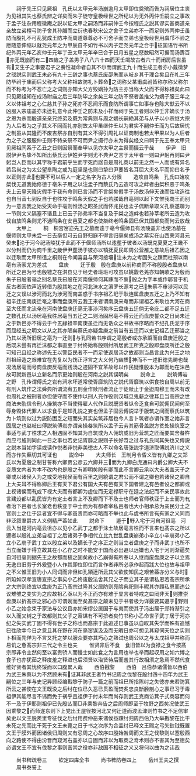 <!-- { "loadSidebar": true } -->
　　祠于先王只见厥祖　孔氏以太甲元年汤崩逾月太甲即位奠殡而告为祠居位主丧为见祖其失也蔡氏辨之详矣而朱子徒守皇极经世之所纪以为无外丙仲壬嗣立之事故于孟子注杂用程徽庵之説以证太甲之嗣汤而非嗣仲壬今按程氏之説其谬实甚商道亲亲故立弟檀弓防子舍其孙腯而立衍也春秋宋公之舍子立弟亦不一而足则外丙仲壬虽防而殷礼不可乱犹成王防冲而周道尊尊必不可舍子而立弟也皇极经世用虞邝不验之厯随意伸缩以就尧元年之为甲辰自不如竹书以丙子定尧元年之合于征国语竹书所纪外丙元年乙亥仲壬元年丁丑太甲元年辛巳合于日月五星之厯数昭然可据而汤夀百亦无既崩而有二四嵗之子盖男子八八六十四而天壬竭故古者六十而闭房后世虽有艾生子之事要君子之飬性凝命者自其不尔而谓武王九十而生成王者亦小戴徴梦之驳説实则武王未必有九十三龄之事也蔡氏废邵朱而从岐乡其于理合矣且在礼三年防毕祔于庙而后父称考大父称祖故防礼卜葬命之词称父某甫虞祔皆称尔称父称尔而不称考为不忍亡之之词则亦知大父方殁嫡孙为防主亦当称大父而不得称祖矣此曰只见厥祖知在成汤祔庙之后三年防毕之余矣三年之防不祭者盖推父为嫡子服三年之义以体祖考之心仁慈其子孙之死亦不忍闻乐而食防所谓事亡如事存也陈大猷云不以凶服入宗庙盖亦未逹礼意今此仲壬之防未及小祥而祠于先王者则以仲壬非嫡长于汤之恩为杀而殷道亲亲兄终弟及既为常典则与周之嫡长嗣絶其弟与从子以小宗继大宗为人后者为之子其义不同而礼亦别故太甲虽继仲壬以为君实不嗣仲壬而为后故居忧之制虽从其隆而不废吉祭亦自别有其义不得引周礼以证商制也若太甲果以为人后者为之子之服服仲壬则不特亲祭不可而尹之摄行亦未为得矣经文曰祠于先王奉太甲只见厥祖同系于乙丑之日则因祭而奉甲以见亦太甲之主祭而摄云乎哉
　　伊尹　旧説伊尹名挚不知所出蔡氏云伊姓尹字则尤不典尹之言于太甲者一则曰尹躬再则曰尹躬岂人臣而以其字称于君前乎生而字死而諡自是周礼商以前无之然一人而或有异名若吕尚之为太公望臯陶之或为庭坚是也则曰挚曰尹要皆名耳屈大夫名平而抑曰名予以正则亦此也要不可以后人一定之名字为古人分限
　　造攻自鸣条　孔氏曰始攻桀伐无道我始修徳于亳朱子用之以注孟子而蔡氏乃云造可攻之衅者由桀积恶于鸣条夫上云皇天降灾假手于我有命则已言汤而不言桀矣假手于汤故汤伸天诛而徃攻造徃也自当音七到反自于也徃攻于鸣条天假之手也若朕哉自亳则以起下文惟我商王而别为一意言我之始受天命于亳则惟汤之昭圣武而怀兆民也孟子偶断章取义孔蔡遂聨为一节则文义隔塞不谐且上已云子孙弗率不当复及于桀之造衅也若孙莘老所云造为攻伐自放鸣条则尤不通鸣条在安邑夏之都也使桀终老鸣条固巳保其国都矣而何云放哉
　　太甲上
　　桐　桐宫宻迩先王之墓而逺于亳今偃师县有汤陵盖非也使汤墓在偃师则太甲未尝一日去亳但可云自野归庭不得言归亳矣成汤之墓实在山西荣河县元癸未沦于河今祀汤陵犹于此而不于偃师汤所以逺塟于彼者以汤既克夏夏之王畿不以分封而仍为商千里之畿伊尹塟汤于彼亦以镇抚夏民即周公营雒之意故后祖乙因之以迁耿而太甲所徂之桐则在今闻喜县与荣河接壤注未为之考固失之踈而杜预以南亳有汤冡尤为差忒
　　盘庚
　　迁于殷　殷在盘庚以前称商而不称殷殷者盘庚以所迁之邑为号也殷墟之在淇县见于经史者班班可攻虽以姚馥老羌亦知朝歌之为殷而朱子曰殷者亳之别名蔡氏曰殷在河南偃师何其踈而不察殷之为字本或作郼音于机反古者因依声近转借为殷其地之在河北沬水之濵罗长源考之已朱蔡不审涉河以民迁之文误以涉河而北为涉河而南盖惑于书序祖乙圯于耿连属盘庚五迁之上乃不知有祖辛迁庇南庚迁奄之事而盘庚所云我王来者谓南庚来奄而非谓祖乙来耿也大河在商至大伾而北流奄在河南使盘庚迁亳无事渉河矣序云盘庚五迁倘无奄庇二都不足五迁之数孔氏以汤居亳我徃居亳当五迁之二则汤固居亳不得云迁而盘庚誓众之日尚未迁之于新邑亦不得云于今五縁祖辛南庚虽迁而无诰众之书故书序略而不纪孔氏泥于序而屈经五之明文以从之其亦陋矣蔡氏亦疑盘庚之前当有五迁而以史记祖乙迁邢当之乃其以汤所旧居之亳为一迁则与孔同若书序谓之亳殷者或亦承譌而自盘庚迁殷之后既未尝有再迁沬都之事直至于纣终始称殷则纣所居武王所克之殷即盘庚所迁之殷可知己且经之称述先王以警臣民者不一而足使返居汤之故都则当昌言此为兴王之地烈祖缔造之艰难宜在先复以为饬正浮言之大义何乃幽质神而不一述旧徳先畴也哉况汤居亳而号商盘庚反亳而践汤之迹固不宜革故号以作民疑惟殷本为郼而地在沬邑故可就新邑以立新名而示更始则殷在河南之説其误明矣
　　説命上
　　説筑傅岩之野　孔传谓傅氏之岩有涧水坏道常使胥靡筑防之説代胥靡筑以供食按自周以前无有刑人筑作之法舜典所谓流宥五刑金作赎刑者流止于徒赎止于金迨周穆王而未有改也周礼之被刑者亦但使守而不使作以刑人充作役则汉城旦鬼薪之律耳且当高宗之世商法未骩信令刑人操筑亦不当使得雇人代作且説既贤者纵令乏食自可就佣民间何至辱身毁体代罪人以求食乎是知孔説之妄也但孟子固云傅説举于版筑之间而蔡氏以筑为卜筑则似过为説防困乏之短而失其实矣筑非居也今人言卜筑者亦谓作室之始非言固居之也赵岐曰傅説筑傅岩亦谓亲操畚筑所以孟子云劳其筋骨盖説方贫处操筑室之事适与武丁徃求之人相遇固不知其为自筑或为人佣筑或旧为营筑之匠而要其舍畚杵而应弓旌则同此一日之事也若史记胥靡之説则子长好竒之过与孔氏同其失也又傅説之説本当如字读或读作悦者非悦非美徳古人不以命名唐张説字道济取傅説济川之义而亦作失爇切其可证也
　　説命中
　　大夫师长　王制月令昏义皆有九卿之文郑氏以为夏殷之制甘誓称六卿贾公彦云六卿并三而为九卿白虎通曰内爵公卿大夫不变质文内者为本不改内也是殷之有卿明矣殷有卿而此不言卿云承以大夫者盖天子之卿或以诸侯入为之或受地视侯而有百里之则綂谓之君公而不谓之卿也若诸侯之卿自上大夫耳不得称卿后王有天下君公有国大夫有邑有天下国者建之有邑者设之都卿或上视诸侯而有或下视大夫而有都卿为虚位而无定禄职守在廷之法纪而不亲民事故此言建设都以乱民皆为有定土者言上不及卿而下不及士也师者官师秩亚于上士而为有者治下邑者也长室老也秩亚于中士而为有都者宰私邑者也大小相承总为亲民分土之官则士之仕于廷者宜不得与卿虽贵而亦可略而不举也此与虞书所言有有家之义同而非泛叙羣爵古人义例精严葢如此
　　説命下
　　遯于野入宅于河自河徂亳　河云入当是河内亳云徂亦以见小乙武丁之都于沬土故居亳言徃而不言来也髙宗之所以遯者以殷礼立弟自祖丁之后诸弟子争相代立比九世乱盘庚崩弟小辛立小辛崩弟小乙立小乙崩子武丁立以殷立弟以及嫡长子之序正之则当立者盘庚之子而非武丁也所不当立而嫌于得立故其在小乙存之时不能安于国而必出遯以远嫌也入宅于河则渐逼矣自河徂亳则据先王之故都而植之固矣故小乙崩得有所奉以入继而废盘庚之子以立焉无逸曰旧劳于外爰暨小人作其即位即位而言作者非所必承作起而践大位也故与祖甲之不义惟王旧为小人同词而非但如孔頴逹所云其父欲使知民之艰苦葢亦分义与时所廹如汉孝宣唐宣宗之事矣小乙终废殷法舍其兄之子而立其子是谓私恩若髙宗所承之大宗则终宜以盘庚为正乃髙宗过隆其父居防则亮隂典祀则丰昵其亦頋私恩而违公议雉雊之变实为之应故祖乙亟以为不正而亦有难于显言者特戒之曰罔非天则推崇盘庚以折髙宗之邪心亦可谓婉而至矣髙宗之颠末见于书者极为详覈要其遯于野则小乙之始念束于家法与公议且亦如宋缪公属国于与夷而使其子冯出居于郑特渐引之以入而又树之于故都则其父子之宻谋有不可揜者矣竹书称小乙命世子武丁居于河亦纪之失实武丁固不得有世子之称也而髙宗于此追述巳事虽以自叹其失学而殊有追憾巳徃欣幸今日之意且其在野在河在亳宻谋汲汲而无暇日亦可想见其窥伺天位之实则卜相而先佯为不言又托之梦以服众要亦其巧心之熟试也周公以之与太戊祖甲并称而易讥之惫髙宗非三代之令主也夫
　　惟贤非后不食　食旧皆以为食禄之食今按髙宗即非令主然何至以富贵骄人而慢士如此食之为言用也举也举而起収用之如六博之食子也亦犹茹之释度羞之释进也后须贤以治贤待后而羞其行故相须之急焉不然代食维好贤者其忧终馁而以口腹累人哉
　　西伯戡黎
　　西伯　吕伯恭诸儒皆以西伯为武王朱蔡以为不然顾未有证其非武王者竹书记周之伐黎在殷纣四十四年为武王嗣位之三年与史记异顾经编戡黎于防子一篇之前而祖巳所指陈纣之失徳亦未若防箕所云之甚使在文王既没之后纣在位已久恶已贯盈而焚炙忠良斮胫剖心之事已习于毒祖伊其能尽言不讳而免于祸乎且祖伊于纣末年而尚存则武王克商访箕子式商容而何不一及于伊耶则祖伊已先殷亾而□非乘黎奔告之后周师即至于牧野之西矣况使武王因乘黎之而师遂东则下上党出王屋径按河北又何迂道而渡孟津则竹书之不足信审矣史以文王脱羑里专征伐之后纣用费仲恶来诸侯益踈纣归周西伯乃大举戡黎在比干未死之先而比干死于文王未薨之日于书之次序为合盖纣已释文王赐之弓矢鈇钺既置文王于膜外而因诸侯归周则又有忌周之心故序曰殷始咎周而文王之伐黎则以塞殷西向之路使不得由汾晋而窥河右盖亦以自固而非以为取商之竒术则亦不害其为至徳矣必谓文王不宜有伐黎之事则宻崇之役亦非敌国不相征之义又将何以曲为之讳哉









　　尚书稗疏卷三
　　钦定四库全书
　　尚书稗防卷四上
　　岳州王夫之撰
　　周书泰誓上

